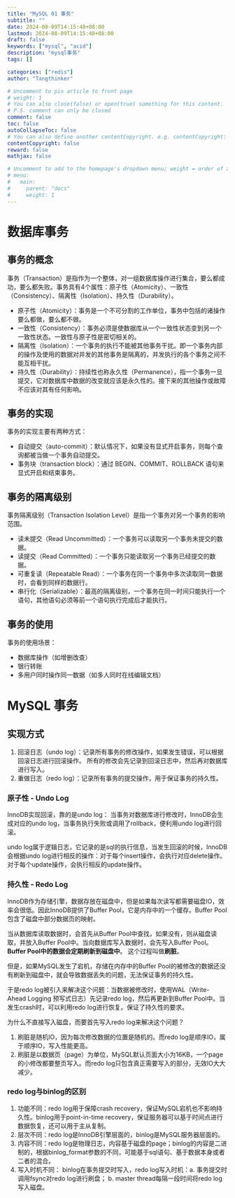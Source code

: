 ```yaml
---
title: "MySQL 01 事务"
subtitle: ""
date: 2024-08-09T14:15:48+08:00
lastmod: 2024-08-09T14:15:48+08:00
draft: false
keywords: ["mysql", "acid"]
description: "mysql事务"
tags: []

categories: ["redis"]
author: "Tangthinker"

# Uncomment to pin article to front page
# weight: 1
# You can also close(false) or open(true) something for this content.
# P.S. comment can only be closed
comment: false
toc: false
autoCollapseToc: false
# You can also define another contentCopyright. e.g. contentCopyright: "This is another copyright."
contentCopyright: false
reward: false
mathjax: false

# Uncomment to add to the homepage's dropdown menu; weight = order of article
# menu:
#   main:
#     parent: "docs"
#     weight: 1
---
```


<!--more-->

# 数据库事务

## 事务的概念

事务（Transaction）是指作为一个整体，对一组数据库操作进行集合，要么都成功，要么都失败。事务具有4个属性：原子性（Atomicity）、一致性（Consistency）、隔离性（Isolation）、持久性（Durability）。

- 原子性（Atomicity）：事务是一个不可分割的工作单位，事务中包括的诸操作要么都做，要么都不做。
- 一致性（Consistency）：事务必须是使数据库从一个一致性状态变到另一个一致性状态。一致性与原子性是密切相关的。
- 隔离性（Isolation）：一个事务的执行不能被其他事务干扰。即一个事务内部的操作及使用的数据对并发的其他事务是隔离的，并发执行的各个事务之间不能互相干扰。
- 持久性（Durability）：持续性也称永久性（Permanence），指一个事务一旦提交，它对数据库中数据的改变就应该是永久性的。接下来的其他操作或故障不应该对其有任何影响。


## 事务的实现

事务的实现主要有两种方式：

- 自动提交（auto-commit）：默认情况下，如果没有显式开启事务，则每个查询都被当做一个事务自动提交。
- 事务块（transaction block）：通过 BEGIN、COMMIT、ROLLBACK 语句来显式开启和结束事务。

## 事务的隔离级别

事务隔离级别（Transaction Isolation Level）是指一个事务对另一个事务的影响范围。

- 读未提交（Read Uncommitted）：一个事务可以读取另一个事务未提交的数据。
- 读提交（Read Committed）：一个事务只能读取另一个事务已经提交的数据。
- 可重复读（Repeatable Read）：一个事务在同一个事务中多次读取同一数据时，会看到同样的数据行。
- 串行化（Serializable）：最高的隔离级别，一个事务在同一时间只能执行一个语句，其他语句必须等前一个语句执行完成后才能执行。

## 事务的使用

事务的使用场景：

- 数据库操作（如增删改查）
- 银行转账
- 多用户同时操作同一数据（如多人同时在线编辑文档）


# MySQL 事务

## 实现方式

1. 回滚日志（undo log）：记录所有事务的修改操作，如果发生错误，可以根据回滚日志进行回滚操作。 所有的修改会先记录到回滚日志中，然后再对数据库进行写入。
2. 重做日志（redo log）：记录所有事务的提交操作，用于保证事务的持久性。

### 原子性 - Undo Log

InnoDB实现回滚，靠的是undo log： 当事务对数据库进行修改时，InnoDB会生成对应的undo log，当事务执行失败或调用了rollback，便利用undo log进行回滚。

undo log属于逻辑日志，它记录的是sql的执行信息，当发生回滚的时候，InnoDB会根据undo log进行相反的操作：对于每个insert操作，会执行对应delete操作。对于每个update操作，会执行相反的update操作。

### 持久性 - Redo Log

InnoDB作为存储引擎，数据存放在磁盘中，但是如果每次读写都需要磁盘IO，效率会很低。因此InnoDB提供了Buffer Pool，它是内存中的一个缓存。Buffer Pool包含了磁盘中部分数据页的映射。

当从数据库读取数据时，会首先从Buffer Pool中查找，如果没有，则从磁盘读取，并放入Buffer Pool中。当向数据库写入数据时，会先写入Buffer Pool。**Buffer Pool中的数据会定期刷新到磁盘中**。 这个过程叫做**刷脏**。

但是，如果MySQL发生了宕机，存储在内存中的Buffer Pool的被修改的数据还没有刷新到磁盘中，就会导致数据丢失的问题，无法保证事务的持久性。

于是redo log被引入来解决这个问题：当数据被修改时，使用WAL（Write-Ahead Logging 预写式日志）先记录redo log，然后再更新到Buffer Pool中。当发生crash时，可以利用redo log进行恢复。保证了持久性的要求。

为什么不直接写入磁盘，而要首先写入redo log来解决这个问题？

1. 刷脏是随机IO，因为每次修改数据的位置是随机的。而redo log是顺序IO，属于顺序IO，写入性能更高。
2. 刷脏是以数据页（page）为单位，MySQL默认页面大小为16KB，一个page的小修改都要整页写入。而redo log只包含真正需要写入的部分，无效IO大大减少。


### redo log与binlog的区别

1. 功能不同：redo log用于保障crash recovery，保证MySQL宕机也不影响持久性。binlog用于point-in-time recovery，保证服务器可以基于时间点进行数据恢复，还可以用于主从复制。
2. 层次不同：redo log是InnoDB引擎层面的，binlog是MySQL服务器层面的。
3. 内容不同：redo log是物理日志，内容基于磁盘的page；binlog的内容是二进制的，根据binlog_format参数的不同，可能基于sql语句、基于数据本身或者二者的混合。
4. 写入时机不同： binlog在事务提交时写入，redo log写入时机：a. 事务提交时调用fsync对redo log进行刷盘； b. master thread每隔一段时间将redo log写入磁盘。

